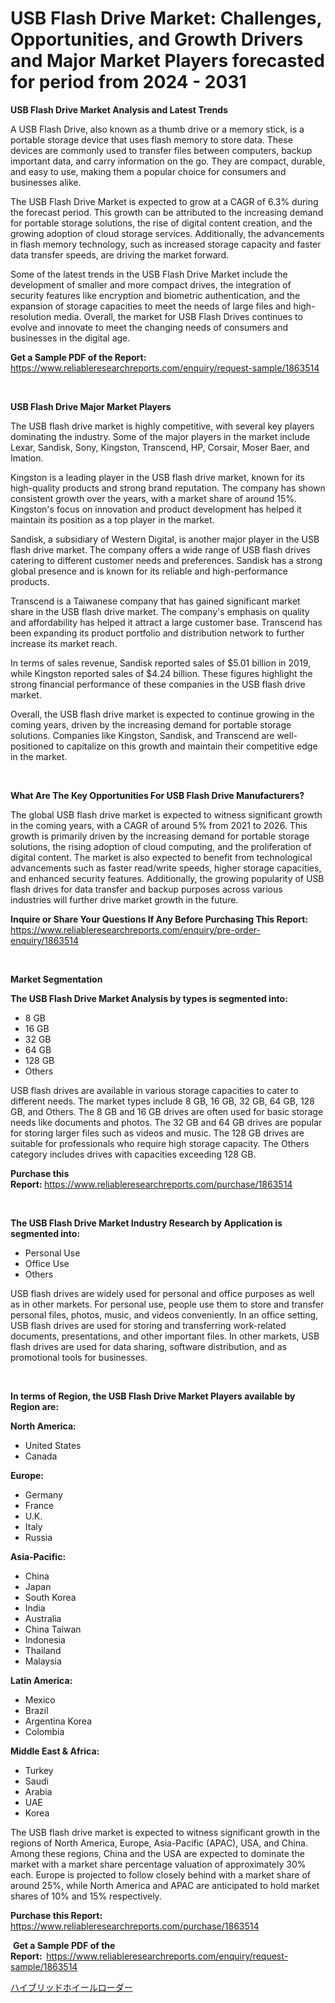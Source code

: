 <p><h1>USB Flash Drive Market: Challenges, Opportunities, and Growth Drivers and Major Market Players forecasted for period from 2024 - 2031</h1></p><p><strong>USB Flash Drive Market Analysis and Latest Trends</strong></p>
<p><p>A USB Flash Drive, also known as a thumb drive or a memory stick, is a portable storage device that uses flash memory to store data. These devices are commonly used to transfer files between computers, backup important data, and carry information on the go. They are compact, durable, and easy to use, making them a popular choice for consumers and businesses alike.</p><p>The USB Flash Drive Market is expected to grow at a CAGR of 6.3% during the forecast period. This growth can be attributed to the increasing demand for portable storage solutions, the rise of digital content creation, and the growing adoption of cloud storage services. Additionally, the advancements in flash memory technology, such as increased storage capacity and faster data transfer speeds, are driving the market forward.</p><p>Some of the latest trends in the USB Flash Drive Market include the development of smaller and more compact drives, the integration of security features like encryption and biometric authentication, and the expansion of storage capacities to meet the needs of large files and high-resolution media. Overall, the market for USB Flash Drives continues to evolve and innovate to meet the changing needs of consumers and businesses in the digital age.</p></p>
<p><strong>Get a Sample PDF of the Report:&nbsp;</strong> <a href="https://www.reliableresearchreports.com/enquiry/request-sample/1863514">https://www.reliableresearchreports.com/enquiry/request-sample/1863514</a></p>
<p>&nbsp;</p>
<p><strong>USB Flash Drive Major Market Players</strong></p>
<p><p>The USB flash drive market is highly competitive, with several key players dominating the industry. Some of the major players in the market include Lexar, Sandisk, Sony, Kingston, Transcend, HP, Corsair, Moser Baer, and Imation. </p><p>Kingston is a leading player in the USB flash drive market, known for its high-quality products and strong brand reputation. The company has shown consistent growth over the years, with a market share of around 15%. Kingston's focus on innovation and product development has helped it maintain its position as a top player in the market.</p><p>Sandisk, a subsidiary of Western Digital, is another major player in the USB flash drive market. The company offers a wide range of USB flash drives catering to different customer needs and preferences. Sandisk has a strong global presence and is known for its reliable and high-performance products.</p><p>Transcend is a Taiwanese company that has gained significant market share in the USB flash drive market. The company's emphasis on quality and affordability has helped it attract a large customer base. Transcend has been expanding its product portfolio and distribution network to further increase its market reach.</p><p>In terms of sales revenue, Sandisk reported sales of $5.01 billion in 2019, while Kingston reported sales of $4.24 billion. These figures highlight the strong financial performance of these companies in the USB flash drive market. </p><p>Overall, the USB flash drive market is expected to continue growing in the coming years, driven by the increasing demand for portable storage solutions. Companies like Kingston, Sandisk, and Transcend are well-positioned to capitalize on this growth and maintain their competitive edge in the market.</p></p>
<p>&nbsp;</p>
<p><strong>What Are The Key Opportunities For USB Flash Drive Manufacturers?</strong></p>
<p><p>The global USB flash drive market is expected to witness significant growth in the coming years, with a CAGR of around 5% from 2021 to 2026. This growth is primarily driven by the increasing demand for portable storage solutions, the rising adoption of cloud computing, and the proliferation of digital content. The market is also expected to benefit from technological advancements such as faster read/write speeds, higher storage capacities, and enhanced security features. Additionally, the growing popularity of USB flash drives for data transfer and backup purposes across various industries will further drive market growth in the future.</p></p>
<p><strong>Inquire or Share Your Questions If Any Before Purchasing This Report:</strong> <a href="https://www.reliableresearchreports.com/enquiry/pre-order-enquiry/1863514">https://www.reliableresearchreports.com/enquiry/pre-order-enquiry/1863514</a></p>
<p>&nbsp;</p>
<p><strong>Market Segmentation</strong></p>
<p><strong>The USB Flash Drive Market Analysis by types is segmented into:</strong></p>
<p><ul><li>8 GB</li><li>16 GB</li><li>32 GB</li><li>64 GB</li><li>128 GB</li><li>Others</li></ul></p>
<p><p>USB flash drives are available in various storage capacities to cater to different needs. The market types include 8 GB, 16 GB, 32 GB, 64 GB, 128 GB, and Others. The 8 GB and 16 GB drives are often used for basic storage needs like documents and photos. The 32 GB and 64 GB drives are popular for storing larger files such as videos and music. The 128 GB drives are suitable for professionals who require high storage capacity. The Others category includes drives with capacities exceeding 128 GB.</p></p>
<p><strong>Purchase this Report:&nbsp;</strong><a href="https://www.reliableresearchreports.com/purchase/1863514">https://www.reliableresearchreports.com/purchase/1863514</a></p>
<p>&nbsp;</p>
<p><strong>The USB Flash Drive Market Industry Research by Application is segmented into:</strong></p>
<p><ul><li>Personal Use</li><li>Office Use</li><li>Others</li></ul></p>
<p><p>USB flash drives are widely used for personal and office purposes as well as in other markets. For personal use, people use them to store and transfer personal files, photos, music, and videos conveniently. In an office setting, USB flash drives are used for storing and transferring work-related documents, presentations, and other important files. In other markets, USB flash drives are used for data sharing, software distribution, and as promotional tools for businesses.</p></p>
<p>&nbsp;</p>
<p><strong>In terms of Region, the USB Flash Drive Market Players available by Region are:</strong></p>
<p>
    <p> <strong> North America: </strong>
        <ul>
            <li>United States</li>
            <li>Canada</li>
        </ul>
        </p> 
    <p> <strong> Europe: </strong>
        <ul>
            <li>Germany</li>
            <li>France</li>
            <li>U.K.</li>
            <li>Italy</li>
            <li>Russia</li>
        </ul>
        </p> 
    <p> <strong> Asia-Pacific: </strong>
        <ul>
            <li>China</li>
            <li>Japan</li>
            <li>South Korea</li>
            <li>India</li>
            <li>Australia</li>
            <li>China Taiwan</li>
            <li>Indonesia</li>
            <li>Thailand</li>
            <li>Malaysia</li>
        </ul>
        </p> 
    <p> <strong> Latin America: </strong>
        <ul>
            <li>Mexico</li>
            <li>Brazil</li>
            <li>Argentina Korea</li>
            <li>Colombia</li>
        </ul>
        </p> 
    <p> <strong> Middle East & Africa: </strong>
        <ul>
            <li>Turkey</li>
            <li>Saudi</li>
            <li>Arabia</li>
            <li>UAE</li>
            <li>Korea</li>
        </ul>
    </p>
    </p>
<p><p>The USB flash drive market is expected to witness significant growth in the regions of North America, Europe, Asia-Pacific (APAC), USA, and China. Among these regions, China and the USA are expected to dominate the market with a market share percentage valuation of approximately 30% each. Europe is projected to follow closely behind with a market share of around 25%, while North America and APAC are anticipated to hold market shares of 10% and 15% respectively.</p></p>
<p><strong>Purchase this Report: </strong><a href="https://www.reliableresearchreports.com/purchase/1863514">https://www.reliableresearchreports.com/purchase/1863514</a></p>
<p>&nbsp;<strong>Get a Sample PDF of the Report:&nbsp;&nbsp;</strong><a href="https://www.reliableresearchreports.com/enquiry/request-sample/1863514">https://www.reliableresearchreports.com/enquiry/request-sample/1863514</a></p>
<p><strong></strong></p>
<p><p><a href="https://github.com/nxboeu02965442/Market-Research-Report-List-1/blob/main/737156510502.md">ハイブリッドホイールローダー</a></p></p>